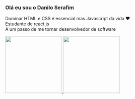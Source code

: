 ### Olá eu sou o Danilo Serafim



Dominar HTML e CSS é essencial mas Javascript da vida ♥<br>
Estudante de react js <br>
A um passo de me tornar desenvolvedor de software


<div>
  <a href="https://github.com/danilobserafim">
     <img height="180em" src="https://github-readme-stats.vercel.app/api/top-langs/?username=danilobserafim&layout=compact&langs_count=7&theme=merko"/>
  <img height="180em" src="https://github-readme-stats.vercel.app/api?username=danilobserafim&show_icons=true&theme=merko&include_all_commits=true&count_private=true"/>
 
</div>
